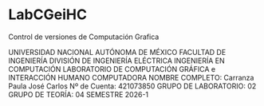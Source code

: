 # LabCGeiHC
Control de versiones de Computación Grafica

UNIVERSIDAD NACIONAL AUTÓNOMA DE MÉXICO
FACULTAD DE INGENIERÍA
DIVISIÓN DE INGENIERÍA ELÉCTRICA
INGENIERÍA EN COMPUTACIÓN
LABORATORIO DE COMPUTACIÓN GRÁFICA e INTERACCIÓN HUMANO COMPUTADORA
NOMBRE COMPLETO: Carranza Paula José Carlos 
Nº de Cuenta: 421073850
GRUPO DE LABORATORIO: 02
GRUPO DE TEORÍA: 04
SEMESTRE 2026-1
